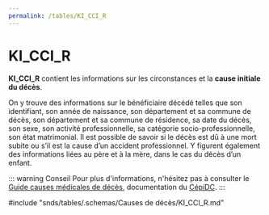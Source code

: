 ```yaml
---
permalink: /tables/KI_CCI_R
---
```

# KI\_CCI\_R
<!-- SPDX-License-Identifier: MPL-2.0 -->

**KI_CCI_R** contient les informations sur les circonstances et la **cause initiale du décès**.

On y trouve des informations sur le bénéficiaire décédé telles que son identifiant, son année de naissance, son département et sa commune de décès, son département et sa commune de résidence, sa date du décès, son sexe, son activité professionnelle, sa catégorie socio-professionnelle, son état matrimonial. Il est possible de savoir si le décès est dû à une mort subite ou s’il est la cause d’un accident professionnel. Y figurent également des informations liées au père et à la mère, dans le cas du décès d’un enfant.

::: warning Conseil
Pour plus d'informations, n'hésitez pas à consulter le [Guide causes médicales de décès](../../../formation_snds/documents_cnam/guide_cepidc/README.md), documentation du [CépiDC](../../../glossaire/CepiDC.md).
:::

<!-- ATTENTION : Ne pas supprimer ou modifier la ligne ci-dessous -->
#include "snds/tables/.schemas/Causes de décès/KI_CCI_R.md"
<!-- ATTENTION : Ne pas supprimer ou modifier la ligne ci-dessus -->
